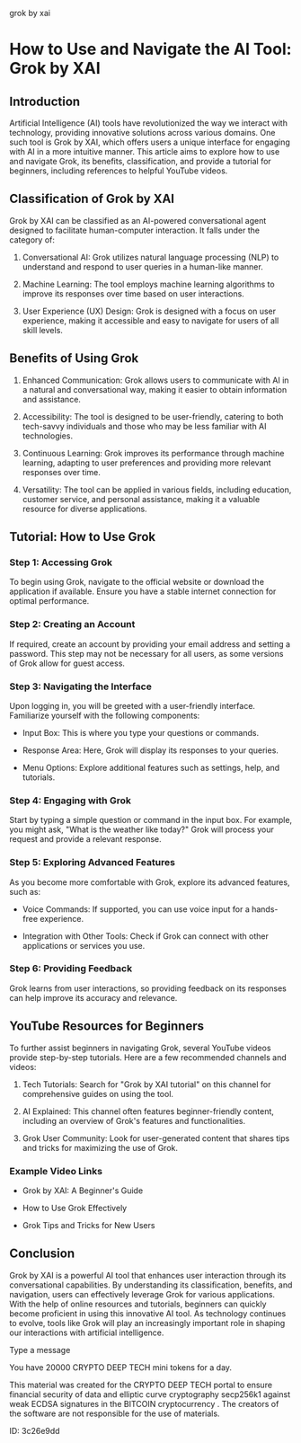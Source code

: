 grok by xai
# How to Use and Navigate the AI Tool: Grok by XAI



## Introduction



Artificial Intelligence (AI) tools have revolutionized the way we interact with technology, providing innovative solutions across various domains. One such tool is Grok by XAI, which offers users a unique interface for engaging with AI in a more intuitive manner. This article aims to explore how to use and navigate Grok, its benefits, classification, and provide a tutorial for beginners, including references to helpful YouTube videos.



## Classification of Grok by XAI



Grok by XAI can be classified as an AI-powered conversational agent designed to facilitate human-computer interaction. It falls under the category of:



1. Conversational AI: Grok utilizes natural language processing (NLP) to understand and respond to user queries in a human-like manner.

2. Machine Learning: The tool employs machine learning algorithms to improve its responses over time based on user interactions.

3. User Experience (UX) Design: Grok is designed with a focus on user experience, making it accessible and easy to navigate for users of all skill levels.



## Benefits of Using Grok



1. Enhanced Communication: Grok allows users to communicate with AI in a natural and conversational way, making it easier to obtain information and assistance.

2. Accessibility: The tool is designed to be user-friendly, catering to both tech-savvy individuals and those who may be less familiar with AI technologies.

3. Continuous Learning: Grok improves its performance through machine learning, adapting to user preferences and providing more relevant responses over time.

4. Versatility: The tool can be applied in various fields, including education, customer service, and personal assistance, making it a valuable resource for diverse applications.



## Tutorial: How to Use Grok



### Step 1: Accessing Grok



To begin using Grok, navigate to the official website or download the application if available. Ensure you have a stable internet connection for optimal performance.



### Step 2: Creating an Account



If required, create an account by providing your email address and setting a password. This step may not be necessary for all users, as some versions of Grok allow for guest access.



### Step 3: Navigating the Interface



Upon logging in, you will be greeted with a user-friendly interface. Familiarize yourself with the following components:



- Input Box: This is where you type your questions or commands.

- Response Area: Here, Grok will display its responses to your queries.

- Menu Options: Explore additional features such as settings, help, and tutorials.



### Step 4: Engaging with Grok



Start by typing a simple question or command in the input box. For example, you might ask, "What is the weather like today?" Grok will process your request and provide a relevant response.



### Step 5: Exploring Advanced Features



As you become more comfortable with Grok, explore its advanced features, such as:



- Voice Commands: If supported, you can use voice input for a hands-free experience.

- Integration with Other Tools: Check if Grok can connect with other applications or services you use.



### Step 6: Providing Feedback



Grok learns from user interactions, so providing feedback on its responses can help improve its accuracy and relevance.



## YouTube Resources for Beginners



To further assist beginners in navigating Grok, several YouTube videos provide step-by-step tutorials. Here are a few recommended channels and videos:



1. Tech Tutorials: Search for "Grok by XAI tutorial" on this channel for comprehensive guides on using the tool.

2. AI Explained: This channel often features beginner-friendly content, including an overview of Grok's features and functionalities.

3. Grok User Community: Look for user-generated content that shares tips and tricks for maximizing the use of Grok.



### Example Video Links



- Grok by XAI: A Beginner's Guide

- How to Use Grok Effectively

- Grok Tips and Tricks for New Users



## Conclusion



Grok by XAI is a powerful AI tool that enhances user interaction through its conversational capabilities. By understanding its classification, benefits, and navigation, users can effectively leverage Grok for various applications. With the help of online resources and tutorials, beginners can quickly become proficient in using this innovative AI tool. As technology continues to evolve, tools like Grok will play an increasingly important role in shaping our interactions with artificial intelligence.



Type a message

You have 20000 CRYPTO DEEP TECH mini tokens for a day.


This material was created for the  CRYPTO DEEP TECH portal  to ensure financial security of data and elliptic curve cryptography  secp256k1 against weak ECDSA  signatures   in the  BITCOIN cryptocurrency . The creators of the software are not responsible for the use of materials.

 ID: 3c26e9dd
